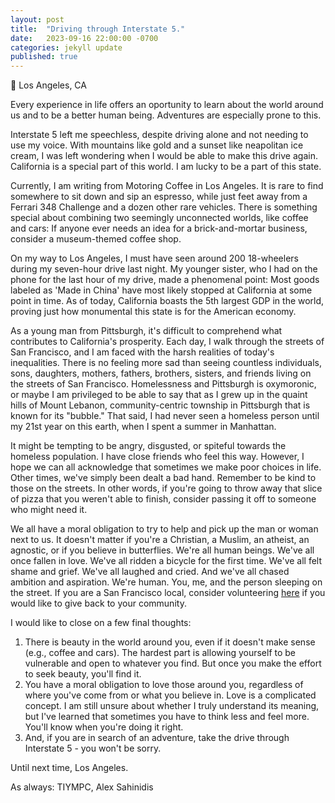 ```yaml
---
layout: post
title:  "Driving through Interstate 5."
date:   2023-09-16 22:00:00 -0700
categories: jekyll update
published: true
---
```

📍 Los Angeles, CA

Every experience in life offers an oportunity to learn about the world around us and to be a better human being. Adventures are especially prone to this.

Interstate 5 left me speechless, despite driving alone and not needing to use my voice. With mountains like gold and a sunset like neapolitan ice cream, I was left wondering when I would be able to make this drive again. California is a special part of this world. I am lucky to be a part of this state.

Currently, I am writing from Motoring Coffee in Los Angeles. It is rare to find somewhere to sit down and sip an espresso, while just feet away from a Ferrari 348 Challenge and a dozen other rare vehicles. There is something special about combining two seemingly unconnected worlds, like coffee and cars: If anyone ever needs an idea for a brick-and-mortar business, consider a museum-themed coffee shop.

On my way to Los Angeles, I must have seen around 200 18-wheelers during my seven-hour drive last night. My younger sister, who I had on the phone for the last hour of my drive, made a phenomenal point: Most goods labeled as 'Made in China' have most likely stopped at California at some point in time. As of today, California boasts the 5th largest GDP in the world, proving just how monumental this state is for the American economy.

As a young man from Pittsburgh, it's difficult to comprehend what contributes to California's prosperity. Each day, I walk through the streets of San Francisco, and I am faced with the harsh realities of today's inequalities. There is no feeling more sad than seeing countless individuals, sons, daughters, mothers, fathers, brothers, sisters, and friends living on the streets of San Francisco. Homelessness and Pittsburgh is oxymoronic, or maybe I am privileged to be able to say that as I grew up in the quaint hills of Mount Lebanon, community-centric township in Pittsburgh that is known for its "bubble." That said, I had never seen a homeless person until my 21st year on this earth, when I spent a summer in Manhattan.

It might be tempting to be angry, disgusted, or spiteful towards the homeless population. I have close friends who feel this way. However, I hope we can all acknowledge that sometimes we make poor choices in life. Other times, we've simply been dealt a bad hand. Remember to be kind to those on the streets. In other words, if you're going to throw away that slice of pizza that you weren't able to finish, consider passing it off to someone who might need it.

We all have a moral obligation to try to help and pick up the man or woman next to us. It doesn't matter if you're a Christian, a Muslim, an atheist, an agnostic, or if you believe in butterflies. We're all human beings. We've all once fallen in love. We've all ridden a bicycle for the first time. We've all felt shame and grief. We've all laughed and cried. And we've all chased ambition and aspiration. We're human. You, me, and the person sleeping on the street. If you are a San Francisco local, consider volunteering [here](https://www.sfmfoodbank.org/volunteer/) if you would like to give back to your community.

I would like to close on a few final thoughts:
1. There is beauty in the world around you, even if it doesn't make sense (e.g., coffee and cars). The hardest part is allowing yourself to be vulnerable and open to whatever you find. But once you make the effort to seek beauty, you'll find it.
2. You have a moral obligation to love those around you, regardless of where you've come from or what you believe in. Love is a complicated concept. I am still unsure about whether I truly understand its meaning, but I've learned that sometimes you have to think less and feel more. You'll know when you're doing it right.
3. And, if you are in search of an adventure, take the drive through Interstate 5 - you won't be sorry.

Until next time, Los Angeles.

As always: TIYMPC,
Alex Sahinidis